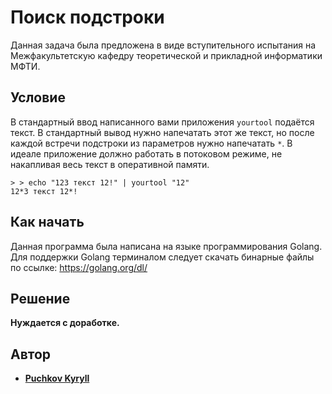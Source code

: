 # **Поиск подстроки**

Данная задача была предложена в виде вступительного испытания на Межфакультетскую кафедру теоретической и прикладной информатики МФТИ.

## **Условие**

В стандартный ввод написанного вами приложения ```yourtool``` подаётся текст. В стандартный вывод нужно напечатать этот же текст, но после каждой встречи подстроки из параметров нужно напечатать `*`. В идеале приложение должно работать в потоковом режиме, не накапливая весь текст в оперативной памяти.

```> > echo "123 текст 12!" | yourtool "12"```<br>
```12*3 текст 12*!```<br>

## **Как начать**

Данная программа была написана на языке программирования Golang. Для поддержки Golang терминалом следует скачать бинарные файлы по ссылке:
https://golang.org/dl/

## **Решение**

**Нуждается с доработке.**
## **Автор**

*  [**Puchkov Kyryll**](https://github.com/puchkovki)